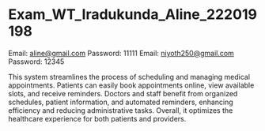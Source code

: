 # Exam_WT_Iradukunda_Aline_222019198

Email: aline@gmail.com
Password: 11111
Email: niyoth250@gmail.com
Password: 12345

This system streamlines the process of scheduling and managing medical appointments. Patients can easily book
appointments online, view available slots, and receive reminders. Doctors and staff benefit from organized schedules,
patient information, and automated reminders, enhancing efficiency and reducing administrative tasks. Overall, it optimizes 
the healthcare experience for both patients and providers.
